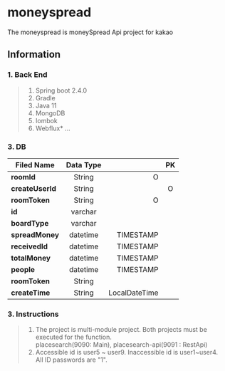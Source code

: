 # moneyspread
The moneyspread is moneySpread Api project for kakao 

## Information
### 1. Back End
> 1. Spring boot 2.4.0
> 2. Gradle
> 3. Java 11
> 4. MongoDB
> 5. lombok
> 6. Webflux*
...

### 3. DB
|  <center>Filed Name</center> |  <center>Data Type</center> | |<center>PK</center>  |
|:--------|:--------:|--------:|:--------:|
|**roomId** | <center>String </center> | O| 
|**createUserId** | <center>String</center> | | O | 
|**roomToken** | <center>String</center> | O | 
|**id** | <center>varchar </center> | | 
|**boardType** | <center>varchar </center> | |
|**spreadMoney** | <center>datetime </center> |TIMESTAMP |
|**receivedId** | <center>datetime </center> |TIMESTAMP | 
|**totalMoney** | <center>datetime </center> |TIMESTAMP | 
|**people** | <center>datetime </center> |TIMESTAMP | 
|**roomToken** | <center>String</center> |  | 
|**createTime** | <center>String</center> |LocalDateTime |  | 

### 3. Instructions
> 1. The project is multi-module project. Both projects must be executed for the function.  
     placesearch(9090: Main), placesearch-api(9091 : RestApi)  
> 2. Accessible id is user5 ~ user9. Inaccessible id is user1~user4.    
     All ID passwords are "1".
